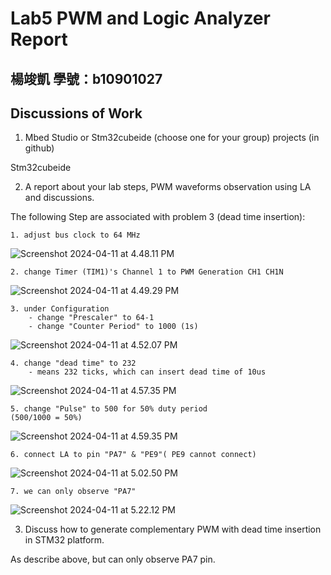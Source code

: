 # Lab5 PWM and Logic Analyzer Report

楊竣凱
學號：b10901027
---
## Discussions of Work

1. Mbed Studio or Stm32cubeide (choose one for your group) projects (in github)

Stm32cubeide

2. A report about your lab steps, PWM waveforms observation using LA and discussions.

The following Step are associated with problem 3 (dead time insertion):

    1. adjust bus clock to 64 MHz
![Screenshot 2024-04-11 at 4.48.11 PM](https://hackmd.io/_uploads/BkP0QXHlA.png)

    2. change Timer (TIM1)'s Channel 1 to PWM Generation CH1 CH1N
![Screenshot 2024-04-11 at 4.49.29 PM](https://hackmd.io/_uploads/rJ8QV7HxR.png)
    
    3. under Configuration
        - change "Prescaler" to 64-1
        - change "Counter Period" to 1000 (1s)
    
![Screenshot 2024-04-11 at 4.52.07 PM](https://hackmd.io/_uploads/H1PTEXHeC.png)
    
    4. change "dead time" to 232
        - means 232 ticks, which can insert dead time of 10us
![Screenshot 2024-04-11 at 4.57.35 PM](https://hackmd.io/_uploads/rJeGI7BxR.png)

    5. change "Pulse" to 500 for 50% duty period
    (500/1000 = 50%)
![Screenshot 2024-04-11 at 4.59.35 PM](https://hackmd.io/_uploads/rk7KIQre0.png)

    6. connect LA to pin "PA7" & "PE9"( PE9 cannot connect)
![Screenshot 2024-04-11 at 5.02.50 PM](https://hackmd.io/_uploads/BJUSDmHxA.png)

    7. we can only observe "PA7"
![Screenshot 2024-04-11 at 5.22.12 PM](https://hackmd.io/_uploads/BkWAjmBx0.png)

3. Discuss how to generate complementary PWM with dead time insertion in STM32 platform. 

As describe above, but can only observe PA7 pin.